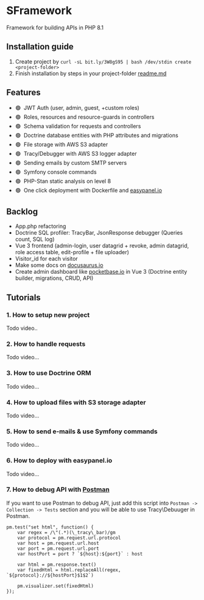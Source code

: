 # SFramework
Framework for building APIs in PHP 8.1

## Installation guide 
1. Create project by `curl -sL bit.ly/3W8gS95 | bash /dev/stdin create <project-folder>`
2. Finish installation by steps in your project-folder [readme.md](https://github.com/strategio-digital/framework/blob/master/template/readme.md)

## Features
- 🟢&nbsp; JWT Auth (user, admin, guest, +custom roles)
- 🟢&nbsp; Roles, resources and resource-guards in controllers
- 🟢&nbsp; Schema validation for requests and controllers
- 🟢&nbsp; Doctrine database entities with PHP attributes and migrations
- 🟢&nbsp; File storage with AWS S3 adapter
- 🟢&nbsp; Tracy/Debugger with AWS S3 logger adapter
- 🟢&nbsp; Sending emails by custom SMTP servers
- 🟢&nbsp; Symfony console commands
- 🟢&nbsp; PHP-Stan static analysis on level 8
- 🟢&nbsp; One click deployment with Dockerfile and [easypanel.io](https://easypanel.io/)

## Backlog
- App.php refactoring
- Doctrine SQL profiler: TracyBar, JsonResponse debugger (Queries count, SQL log)
- Vue 3 frontend (admin-login, user datagrid + revoke, admin datagrid, role access table, edit-profile + file uploader)
- Visitor_id for each visitor
- Make some docs on [docusaurus.io](https://docusaurus.io/)
- Create admin dashboard like [pocketbase.io](https://pocketbase.io/) in Vue 3 (Doctrine entity builder, migrations, CRUD, API)

## Tutorials

### 1. How to setup new project
Todo video..

### 2.  How to handle requests
Todo video...

### 3.  How to use Doctrine ORM
Todo video...

### 4.  How to upload files with S3 storage adapter
Todo video...

### 5.  How to send e-mails & use Symfony commands
Todo video...

### 6.  How to deploy with easypanel.io
Todo video...

### 7. How to debug API with [Postman](https://documenter.getpostman.com/view/14885541/2s8YKCGNpF)
If you want to use Postman to debug API, just add this script into `Postman -> Collection -> Tests` section and you will be able to use Tracy\Debuuger in Postman.

```JS
pm.test("set html", function() {
    var regex = /\"(.*)(\_tracy\_bar)/gm
    var protocol = pm.request.url.protocol
    var host = pm.request.url.host
    var port = pm.request.url.port
    var hostPort = port ? `${host}:${port}` : host

    var html = pm.response.text()
    var fixedHtml = html.replaceAll(regex, `${protocol}://${hostPort}$1$2`)

    pm.visualizer.set(fixedHtml)
});
```